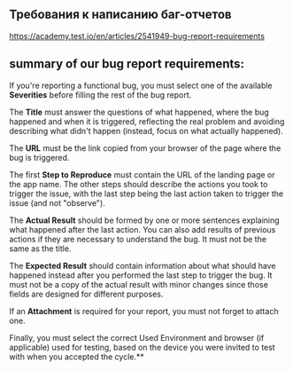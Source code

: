 ## Требования к написанию баг-отчетов
https://academy.test.io/en/articles/2541949-bug-report-requirements 

## summary of our bug report requirements:

If you're reporting a functional bug, you must select one of the available **Severities** before filling the rest of the bug report. 

The **Title** must answer the questions of what happened, where the bug happened and when it is triggered, reflecting the real problem and avoiding describing what didn't happen (instead, focus on what actually happened).

The **URL** must be the link copied from your browser of the page where the bug is triggered.

The first **Step to Reproduce** must contain the URL of the landing page or the app name. The other steps should describe the actions you took to trigger the issue, with the last step being the last action taken to trigger the issue (and not "observe").

The **Actual Result** should be formed by one or more sentences explaining what happened after the last action. You can also add results of previous actions if they are necessary to understand the bug. It must not be the same as the title.

The **Expected Result** should contain information about what should have happened instead after you performed the last step to trigger the bug. It must not be a copy of the actual result with minor changes since those fields are designed for different purposes.

If an **Attachment** is required for your report, you must not forget to attach one.

Finally, you must select the correct Used Environment and browser (if applicable) used for testing, based on the device you were invited to test with when you accepted the cycle.**
